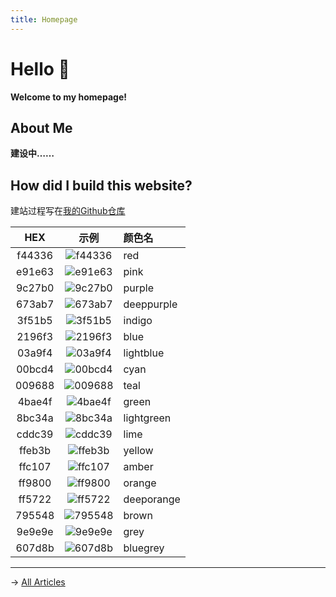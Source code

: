 ```yaml
---
title: Homepage
---
```


# Hello 👋

<strong><red>We</red><pink>l</pink><purple>c</purple><deeppurple>o</deeppurple><indigo>m</indigo><blue>e</blue> <lightblue>t</lightblue><cyan>o</cyan> <teal>m</teal><green>y</green> <lightgreen>h</lightgreen><lime>o</lime><yellow>m</yellow><amber>e</amber><orange>p</orange><deeporange>a</deeporange><brown>g</brown><grey>e</grey><bluegrey>!</bluegrey></strong>

## About Me

<strong><red>建设中……</red></strong>

## How did I build this website?

建站过程写在[我的Github仓库](https://github.com/lemonsoda9013/lemonsoda9013.github.io)

|HEX|示例|颜色名|
|:---:|:---:|:---|
|f44336|![f44336](https://via.placeholder.com/15/f44336/000000?text=)|red|
|e91e63|![e91e63](https://via.placeholder.com/15/e91e63/000000?text=)|pink|
|9c27b0|![9c27b0](https://via.placeholder.com/15/9c27b0/000000?text=)|purple|
|673ab7|![673ab7](https://via.placeholder.com/15/673ab7/000000?text=)|deeppurple|
|3f51b5|![3f51b5](https://via.placeholder.com/15/3f51b5/000000?text=)|indigo|
|2196f3|![2196f3](https://via.placeholder.com/15/2196f3/000000?text=)|blue|
|03a9f4|![03a9f4](https://via.placeholder.com/15/03a9f4/000000?text=)|lightblue|
|00bcd4|![00bcd4](https://via.placeholder.com/15/00bcd4/000000?text=)|cyan|
|009688|![009688](https://via.placeholder.com/15/009688/000000?text=)|teal|
|4bae4f|![4bae4f](https://via.placeholder.com/15/4bae4f/000000?text=)|green|
|8bc34a|![8bc34a](https://via.placeholder.com/15/8bc34a/000000?text=)|lightgreen|
|cddc39|![cddc39](https://via.placeholder.com/15/cddc39/000000?text=)|lime|
|ffeb3b|![ffeb3b](https://via.placeholder.com/15/ffeb3b/000000?text=)|yellow|
|ffc107|![ffc107](https://via.placeholder.com/15/ffc107/000000?text=)|amber|
|ff9800|![ff9800](https://via.placeholder.com/15/ff9800/000000?text=)|orange|
|ff5722|![ff5722](https://via.placeholder.com/15/ff5722/000000?text=)|deeporange|
|795548|![795548](https://via.placeholder.com/15/795548/000000?text=)|brown|
|9e9e9e|![9e9e9e](https://via.placeholder.com/15/9e9e9e/000000?text=)|grey|
|607d8b|![607d8b](https://via.placeholder.com/15/607d8b/000000?text=)|bluegrey|

<hr />

→ [All Articles](/articles)
